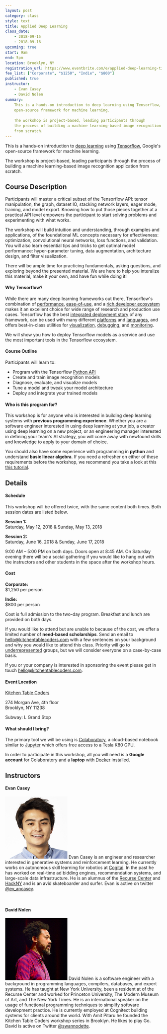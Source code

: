 ```yaml
---
layout: post
category: class
style: text
title: Applied Deep Learning
class_date:
    - 2018-09-15
    - 2018-09-16
upcoming: true
start: 9am
end: 5pm
location: Brooklyn, NY
registration_url: https://www.eventbrite.com/e/applied-deep-learning-tickets-47183361705
fee_list: ["Corporate", "$1250", "Indie", "$800"]
published: true
instructor:
    - Evan Casey
    - David Nolen
summary: 
    This is a hands-on introduction to deep learning using Tensorflow, Google's
    open-source framework for machine learning.
    
    The workshop is project-based, leading participants through
    the process of building a machine learning-based image recognition application
    from scratch.
---
```


This is a hands-on introduction to [deep
learning](https://en.wikipedia.org/wiki/Deep_learning) using
[Tensorflow](https://www.tensorflow.org), Google's open-source framework for
machine learning.

The workshop is project-based, leading participants through the process of
building a machine learning-based image recognition application from scratch.

## Course Description

Participants will master a critical subset of the Tensorflow API: tensor
manipulation, the graph, dataset IO, stacking network layers, eager mode,
training, and model export. Knowing how to put those pieces together at a
practical API level empowers the participant to start solving problems and
experimenting with what works.

The workshop will build intuition and understanding, through examples and
applications, of the foundational ML concepts necessary for effectiveness:
optimization, convolutional neural networks, loss functions, and validation. You
will also learn essential tips and tricks to get optimal model performance:
hyper-parameter tuning, data augmentation, architecture design, and filter
visualization.

There will be ample time for practicing fundamentals, asking questions, and
exploring beyond the presented material. We are here to help you interalize this
material, make it your own, and have fun while doing it!

#### Why Tensorflow?

While there are many deep learning frameworks out there, Tensorflow's
combination of [performance](https://www.tensorflow.org/performance),
[ease-of-use](https://research.googleblog.com/2017/10/eager-execution-imperative-define-by.html),
and a [rich developer ecosystem](https://github.com/tensorflow/tensorflow) makes
it an excellent choice for wide range of research and production use cases.
Tensorflow has the best [integrated deployment
story](https://www.tensorflow.org/serving) of any framework, can be used with
many different
[platforms](https://www.nvidia.com/en-us/data-center/gpu-accelerated-applications/tensorflow)
and [languages](https://js.tensorflow.org), and offers best-in-class utilities
for
[visualization](https://www.tensorflow.org/programmers_guide/summaries_and_tensorboard),
[debugging](https://www.tensorflow.org/programmers_guide/debugger), and
[monitoring](https://www.tensorflow.org/extend).

We will show you how to deploy Tensorflow models as a service and use the most
important tools in the Tensorflow ecosystem. 

#### Course Outline

Participants will learn to:  
- Program with the Tensorflow [Python API](https://www.tensorflow.org/api_docs/python)
- Create and train image recognition models
- Diagnose, evaluate, and visualize models 
- Tune a model and tweak your model architecture
- Deploy and integrate your trained models

#### Who is this program for?

This workshop is for anyone who is interested in building deep learning systems
with **previous programming experience**. Whether you are a software engineer
interested in using deep learning at your job, a creator using deep learning on
a new project, or an engineering manager interested in defining your team's AI
strategy, you will come away with newfound skills and knowledge to apply to your
domain of choice.

You should also have some experience with programming in **python** and
understand **basic linear algebra**. If you need a refresher on either of these
requirements before the workshop, we recommend you take a look at this [this
tutorial](https://web.stanford.edu/class/cs231a/section/section1.pdf).

## Details

#### Schedule

This workshop will be offered twice, with the same content both times. Both
session dates are listed below.

**Session 1:**  
Saturday, May 12, 2018 &amp; Sunday, May 13, 2018

**Session 2:**  
Saturday, June 16, 2018 &amp; Sunday, June 17, 2018

9:00 AM – 5:00 PM on both days. Doors open at 8:45 AM. On Saturday evening there
will be a social gathering if you would like to hang out with the instructors
and other students in the space after the workshop hours.

#### Cost

**Corporate:**  
$1,250 per person

**Indie:**  
$800 per person

Cost is full admission to the two-day program. Breakfast and lunch are provided
on both days.

If you would like to attend but are unable to because of the cost, we offer a
limited number of **need-based scholarships**. Send an email to
[hello@kitchentablecoders.com](mailto:hello@kitchentablecoders.com) with a few
sentences on your background and why you would like to attend this class.
Priority will go to
[underrepresented](https://www.nsf.gov/statistics/2017/nsf17310/digest/introduction/)
groups, but we will consider everyone on a case-by-case basis.

If you or your company is interested in sponsoring the event please get in touch
[hello@kitchentablecoders.com](mailto:hello@kitchentablecoders.com).

#### Event Location

[Kitchen Table Coders](http://kitchentablecoders.com/)

274 Morgan Ave, 4th floor  
Brooklyn, NY 11238

Subway: L Grand Stop

#### What should I bring?

The primary tool we will be using is
[Colaboratory](https://colab.research.google.com/notebooks/welcome.ipynb#recent=true),
a cloud-based notebook similar to [Jupyter](http://jupyter.org/) which offers
free access to a Tesla K80 GPU.

In order to participate in this workshop, all you will need is a **Google
account** for Colaboratory and a **laptop** with
[Docker](https://docs.docker.com/install/#supported-platforms) installed.

## Instructors

#### Evan Casey

<img width="200" src="/assets/img/bios/evan_casey.jpg" id="markdown-img"> Evan
Casey is an engineer and researcher interested in generative systems and
reinforcement learning. He currently works on autonomous skill learning for
robotics at <a href="http://cogitai.com">Cogitai</a>. In the past he has worked
on real-time ad bidding engines, recommendation systems, and large-scale data
infrastructure. He is an alumnus of the <a href="http://recurse.com">Recurse
Center</a> and <a href="http://hackny.org">HackNY</a> and is an avid
skateboarder and surfer. Evan is active on twitter <a
href="https://twitter.com/ev_ancasey">@ev_ancasey</a>.

<br/>

#### David Nolen

<img width="200" src="/assets/img/bios/david_nolen.png" id="markdown-img"> 
David Nolen is a software engineer with a background in programming languages,
compilers, databases, and expert systems. He has taught at New York University,
been a resident at of the Recurse Center and worked for Princeton University,
The Modern Museum of Art, and The New York Times. He is an international speaker
on the usage of functional programming techniques to simplify software
development practice. He is currently employed at Cognitect building systems for
clients around the world. With Amit Pitaru he founded the Kitchen Table Coders
workshop series in Brooklyn. He likes to play Go. David is active on Twitter <a
href="https://twitter.com/eswannodette">@swannodette</a>.
